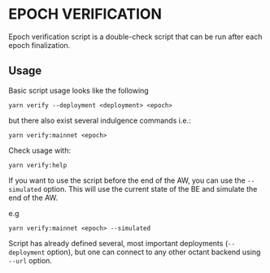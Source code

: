 # EPOCH VERIFICATION

Epoch verification script is a double-check script that can be run after each epoch finalization.

## Usage

Basic script usage looks like the following
```
yarn verify --deployment <deployment> <epoch>
```
but there also exist several indulgence commands i.e.:
```
yarn verify:mainnet <epoch>
```

Check usage with:
```
yarn verify:help
```

If you want to use the script before the end of the AW, you can use the `--simulated` option. This will use the current state of the BE and simulate the end of the AW.

e.g
```
yarn verify:mainnet <epoch> --simulated
```

Script has already defined several, most important deployments (`--deployment` option), but one can connect to any other octant backend using `--url` option.



